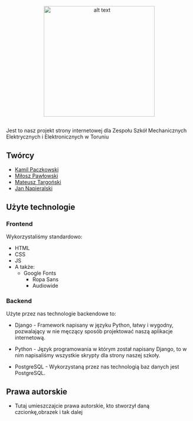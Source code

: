 <div style="text-align:center"><img src="https://user-images.githubusercontent.com/37217644/51431580-4814b980-1c2b-11e9-9f8c-ade9259f47c0.png" alt="alt text" width="300" height="300"></div>

##

Jest to nasz projekt strony internetowej dla Zespołu Szkół Mechanicznych Elektrycznych i Elektronicznych w Toruniu

## Twórcy
 * [Kamil Paczkowski](https://github.com/ShamanDev)
 * [Miłosz Pawłowski](https://github.com/belbekyt)
 * [Mateusz Targoński](https://github.com/Zeusiek)
 * [Jan Napieralski](https://github.com/REVANPL)
 

## Użyte technologie

### Frontend

Wykorzystaliśmy standardowo:

 * HTML
 * CSS
 * JS
 *  A także:
    * Google Fonts 
      * Ropa Sans 
      * Audiowide

### Backend

Użyte przez nas technologie backendowe to:

  * Django - Framework napisany w języku Python, łatwy i wygodny, pozwalający w nie męczący sposób projektować naszą aplikacje internetową.

  * Python - Język programowania w którym został napisany Django, to w nim napisaliśmy wszystkie skrypty dla strony naszej szkoły.

  * PostgreSQL - Wykorzystaną przez nas technologią baz danych jest PostgreSQL.
  
## Prawa autorskie
 * Tutaj umieszczajcie prawa autorskie, kto stworzył daną czcionkę,obrazek i tak dalej
